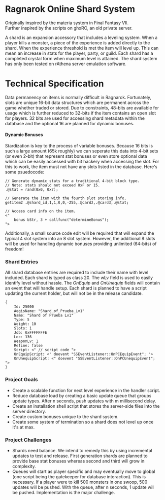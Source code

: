 Ragnarok Online Shard System
============================
Originally inspired by the materia system in Final Fantasy VII.<br>
Further inspired by the scripts on ghxRO, an old private server.<br>

A shard is an expansion accessory that includes a leveling system. When a player kills a monster, a piece of the experience is added directly to the shard. When the experience threshold is met the item will level up. This can mean an increase in stats for the player, party, or guild. Each shard has a completed crystal form when maximum level is attained. The shard system has only been tested on rAthena server emulation software.

Technical Specification
=======================
Data permanency on items is normally difficult in Ragnarok. Fortunately, slots are unique 16-bit data structures which are permanent across the game whether traded or stored. Due to constraints, 48-bits are available for usage which is further reduced to 32-bits if the item contains an open slot for players. 32 bits are used for accessing shard metadata within the database and the optional 16 are planned for dynamic bonuses.

#### Dynamic Bonuses ####
Stardization is key to the process of variable bonuses. Because 16 bits is such a large amount (65k roughly) we can seperate this data into 4-bit sets (or even 2-bit) that represent stat bonuses or even store optional data which can be easily accessed with bit hackery when accessing the slot. For this to work, the item must not have any slots listed in the database. Here's some psuedocode:

```
// Generate dynamic stats for a traditional 4-bit block type.
// Note: stats should not exceed 0xF or 15.
.@stat = rand(0x0, 0x7);

// Generate the item with the fourth slot storing info.
getitem2 .@shard_id,1,1,0,0,-255,.@card2,.@card3,.@stat;
```
```
// Access card info on the item.
<"
	bonus bStr, 3 + callfunc("determineBonus");
">
```

Additionally, a small source code edit will be required that will expand the typical 4 slot system into an 8 slot system. However, the additional 8 slots will be used for handling dynamic bonuses providing unlimited (64-bits) of freedom!

### Shard Entries ###
All shard database entries are required to include their name with level included. Each shard is typed as class 20. The wLv field is used to easily identify level without hassle. The _OnEquip_ and _OnUnequip_ fields will contain an event that will handle setup. Each shard is planned to have a script updating the current holder, but will not be in the release candidate.<br>

```
{
	Id: 25000
	AegisName: "Shard_of_Prueba_Lv1"
	Name: "Shard of Prueba Lv1"
	Type: 5
	Weight: 10
	Slots: 1
	Job: 0xFFFFFFFE
	Loc: 136
	WeaponLv: 1
	Refine: false
	Script: <" // script code ">
	OnEquipScript: <" doevent "SSEventListener::OnPCEquipEvent"; ">
	OnUnequipScript: <" doevent "SSEventListener::OnPCUnequipEvent"; ">
}
```

### Project Goals ###
* Create a scalable function for next level experience in the handler script.
* Reduce database load by creating a basic update queue that groups update types. After n seconds, push updates with m millisecond delay.
* Create an installation shell script that stores the server-side files into the server directory.
* Create custom bonuses unique to the shard system.
* Create some system of termination so a shard does not level up once it's at max.

### Project Challenges ###
* Shards need balance. We intend to remedy this by using incremental updates to test and release. First generation shards are planned to provide base stat bonuses whereas second and third will grow in complexity.
* Queues will start as player specific and may eventually move to global (one script being the gatekeeper for database interaction). This is necessary. If a player were to kill 500 monsters in one swoop, 500 updates will be pushed. With the queue, after n seconds, 1 update will be pushed. Implementation is the major challenge.
